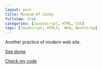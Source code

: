 ```yaml
---
layout: post
title: Museum Of Candy
fullview: true
categories: [JavasScript, HTML, CSS]
tags: [JavaScript, HTML5,  Web, Bootstrap]
---
```


Another practice of modern web site.


<a class="btn btn-default" href="http://www.siyuanzhou.com/Museum_Of_Candy/">See dome</a>

<a class="btn btn-default" href="https://github.com/zero0927/Museum_Of_Candy">Check my code</a>
